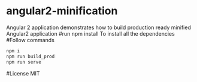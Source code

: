 # angular2-minification
Angular 2 application demonstrates how to build production ready minified Angular2 application
#run npm install
To install all the dependencies
#Follow commands
```bash
npm i
npm run build_prod
npm run serve
```
#License
MIT
